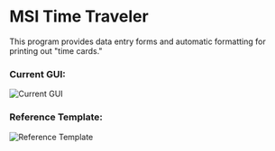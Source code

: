 # MSI Time Traveler

This program provides data entry forms and automatic formatting for printing out "time cards."

### Current GUI:
![Current GUI](../media/gui.png)

### Reference Template:
![Reference Template](../media/card_template.png)